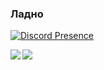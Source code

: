 ### Ладно

[![Discord Presence](https://lanyard.cnrad.dev/api/700242512660398134?theme=dark&borderRadius=30px&bg=36393f)](https://)

<a href="https://github.com/Xaliks">
  <img align="left" src="https://github-readme-stats.vercel.app/api?username=Xaliks&show_icons=true&theme=tokyonight" />
</a>
<a href="https://wakatime.com/@Xaliks">
  <img align="center" src="https://github-readme-stats.vercel.app/api/wakatime?username=Xaliks&show_icons=true&theme=tokyonight" />
</a> 
